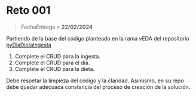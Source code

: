 # Reto 001

> FechaEntrega = **22/02/2024**

Partiendo de la base del código planteado en la rama vEDA del repositorio [pyDiaDietaIngesta](https://github.com/puntoReflex/pyDiaDietaIngesta)

1. Complete el CRUD para la ingesta.
1. Complete el CRUD para el día.
1. Complete el CRUD para la dieta.

Debe respetar la limpieza del código y la claridad. Asimismo, en su repo debe quedar adecuada constancia del proceso de creación de la solución.
